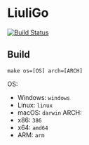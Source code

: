 # LiuliGo
[![Build Status](https://travis-ci.com/greatbridf/LiuliGo.svg?token=ncMN4paT5YpmskkyPYRb&branch=master)](https://travis-ci.com/greatbridf/LiuliGo)  
## Build
```shell
make os=[OS] arch=[ARCH]
```
OS:
- Windows: `windows`
- Linux: `linux`
- macOS: `darwin`
ARCH:
- x86: `386`
- x64: `amd64`
- ARM: `arm`
